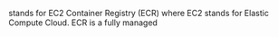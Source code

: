 stands for EC2 Container Registry (ECR) where EC2 stands for Elastic Compute Cloud.
ECR is a fully managed 